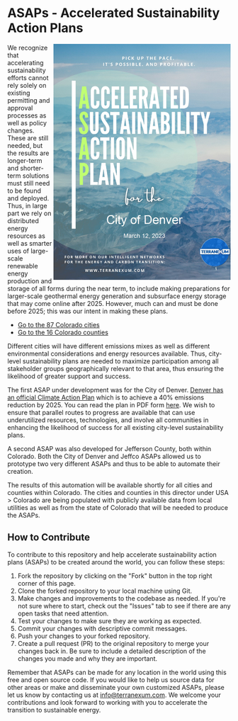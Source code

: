 # ASAPs - Accelerated Sustainability Action Plans

<img align="right" src="https://github.com/terranexum/EMiTS/blob/main/docs/Concept_Development/Images/ASAP_Denver.jpg" width=400>

We recognize that accelerating sustainability efforts cannot rely solely on existing permitting and approval processes as well as policy changes. These are still needed, but the results are longer-term and shorter-term solutions must still need to be found and deployed. Thus, in large part we rely on distributed energy resources as well as smarter uses of large-scale renewable energy production and storage of all forms during the near term, to include making preparations for larger-scale geothermal energy generation and subsurface energy storage that may come online after 2025. However, much can and must be done before 2025; this was our intent in making these plans.

* [Go to the 87 Colorado cities](https://github.com/terranexum/EMiTS/tree/main/ASAPs/USA/Colorado/Cities)
* [Go to the 16 Colorado counties](https://github.com/terranexum/EMiTS/tree/main/ASAPs/USA/Colorado/Counties)

Different cities will have different emissions mixes as well as different environmental considerations and energy resources available. Thus, city-level sustainability plans are needed to maximize participation among all stakeholder groups geographically relevant to that area, thus ensuring the likelihood of greater support and success.

The first ASAP under development was for the City of Denver. [Denver has an official Climate Action Plan](https://www.denvergov.org/Government/Agencies-Departments-Offices/Agencies-Departments-Offices-Directory/Climate-Action-Sustainability-Resiliency/Climate-Action) which is to achieve a 40% emissions reduction by 2025. You can read the plan in PDF form [here](https://www.denvergov.org/files/assets/public/climate-action/documents/ddphe_80x50_climateactionplan.pdf). We wish to ensure that parallel routes to progress are available that can use underutilized resources, technologies, and involve all communities in enhancing the likelihood of success for all existing city-level sustainability plans. 

A second ASAP was also developed for Jefferson County, both within Colorado. Both the City of Denver and Jeffco ASAPs allowed us to prototype two very different ASAPs and thus to be able to automate their creation. 

The results of this automation will be available shortly for all cities and counties within Colorado. The cities and counties in this director under USA > Colorado are being populated with publicly available data from local utilities as well as from the state of Colorado that will be needed to produce the ASAPs. 

## How to Contribute

To contribute to this repository and help accelerate sustainability action plans (ASAPs) to be created around the world, you can follow these steps:

1. Fork the repository by clicking on the "Fork" button in the top right corner of this page.
2. Clone the forked repository to your local machine using Git.
3. Make changes and improvements to the codebase as needed. If you're not sure where to start, check out the "Issues" tab to see if there are any open tasks that need attention.
4. Test your changes to make sure they are working as expected.
5. Commit your changes with descriptive commit messages.
6. Push your changes to your forked repository.
7. Create a pull request (PR) to the original repository to merge your changes back in. Be sure to include a detailed description of the changes you made and why they are important.

Remember that ASAPs can be made for any location in the world using this free and open source code. If you would like to help us source data for other areas or make and disseminate your own customized ASAPs, please let us know by contacting us at info@terranexum.com. We welcome your contributions and look forward to working with you to accelerate the transition to sustainable energy.
